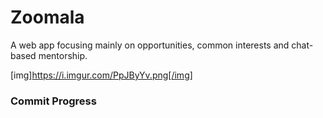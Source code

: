 # Zoomala
A web app focusing mainly on opportunities, common interests and chat-based mentorship. 

[img]https://i.imgur.com/PpJByYv.png[/img]

### Commit Progress



